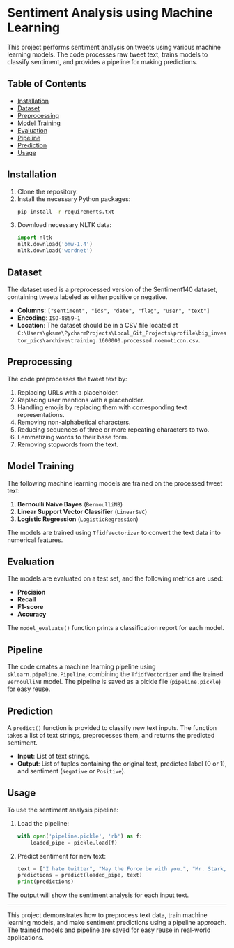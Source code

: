 # Sentiment Analysis using Machine Learning

This project performs sentiment analysis on tweets using various machine learning models. The code processes raw tweet text, trains models to classify sentiment, and provides a pipeline for making predictions.

## Table of Contents

- [Installation](#installation)
- [Dataset](#dataset)
- [Preprocessing](#preprocessing)
- [Model Training](#model-training)
- [Evaluation](#evaluation)
- [Pipeline](#pipeline)
- [Prediction](#prediction)
- [Usage](#usage)

## Installation

1. Clone the repository.
2. Install the necessary Python packages:
    ```bash
    pip install -r requirements.txt
    ```
3. Download necessary NLTK data:
    ```python
    import nltk
    nltk.download('omw-1.4')
    nltk.download('wordnet')
    ```

## Dataset

The dataset used is a preprocessed version of the Sentiment140 dataset, containing tweets labeled as either positive or negative.

- **Columns**: `["sentiment", "ids", "date", "flag", "user", "text"]`
- **Encoding**: `ISO-8859-1`
- **Location**: The dataset should be in a CSV file located at `C:\Users\gksme\PycharmProjects\Local_Git_Projects\profile\big_investor_pics\archive\training.1600000.processed.noemoticon.csv`.

## Preprocessing

The code preprocesses the tweet text by:

1. Replacing URLs with a placeholder.
2. Replacing user mentions with a placeholder.
3. Handling emojis by replacing them with corresponding text representations.
4. Removing non-alphabetical characters.
5. Reducing sequences of three or more repeating characters to two.
6. Lemmatizing words to their base form.
7. Removing stopwords from the text.

## Model Training

The following machine learning models are trained on the processed tweet text:

1. **Bernoulli Naive Bayes** (`BernoulliNB`)
2. **Linear Support Vector Classifier** (`LinearSVC`)
3. **Logistic Regression** (`LogisticRegression`)

The models are trained using `TfidfVectorizer` to convert the text data into numerical features.

## Evaluation

The models are evaluated on a test set, and the following metrics are used:

- **Precision**
- **Recall**
- **F1-score**
- **Accuracy**

The `model_evaluate()` function prints a classification report for each model.

## Pipeline

The code creates a machine learning pipeline using `sklearn.pipeline.Pipeline`, combining the `TfidfVectorizer` and the trained `BernoulliNB` model. The pipeline is saved as a pickle file (`pipeline.pickle`) for easy reuse.

## Prediction

A `predict()` function is provided to classify new text inputs. The function takes a list of text strings, preprocesses them, and returns the predicted sentiment.

- **Input**: List of text strings.
- **Output**: List of tuples containing the original text, predicted label (0 or 1), and sentiment (`Negative` or `Positive`).

## Usage

To use the sentiment analysis pipeline:

1. Load the pipeline:
    ```python
    with open('pipeline.pickle', 'rb') as f:
        loaded_pipe = pickle.load(f)
    ```

2. Predict sentiment for new text:
    ```python
    text = ["I hate twitter", "May the Force be with you.", "Mr. Stark, I don't feel so good"]
    predictions = predict(loaded_pipe, text)
    print(predictions)
    ```

The output will show the sentiment analysis for each input text.

---

This project demonstrates how to preprocess text data, train machine learning models, and make sentiment predictions using a pipeline approach. The trained models and pipeline are saved for easy reuse in real-world applications.
